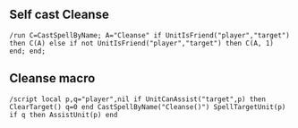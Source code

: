 ## Self cast Cleanse
```
/run C=CastSpellByName; A="Cleanse" if UnitIsFriend("player","target") then C(A) else if not UnitIsFriend("player","target") then C(A, 1) end; end;
```
 

## Cleanse macro
```
/script local p,q="player",nil if UnitCanAssist("target",p) then ClearTarget() q=0 end CastSpellByName("Cleanse()") SpellTargetUnit(p) if q then AssistUnit(p) en﻿d
```